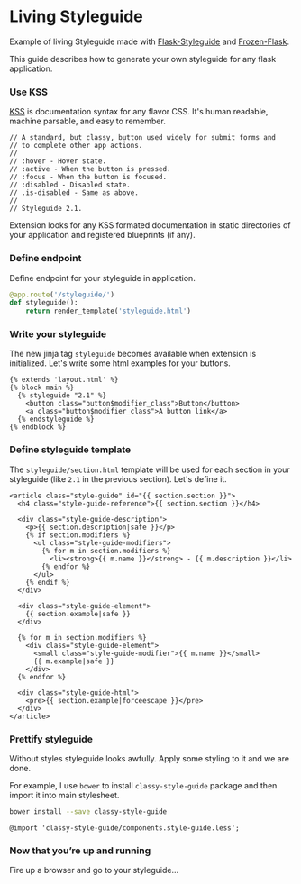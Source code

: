 # Living Styleguide

Example of living Styleguide made with [Flask-Styleguide](https://github.com/vitalk/flask-styleguide)
and [Frozen-Flask](https://github.com/SimonSapin/Frozen-Flask/).

This guide describes how to generate your own styleguide for any flask
application.

### Use KSS

[KSS](http://warpspire.com/kss/) is documentation syntax for any flavor CSS.
It's human readable, machine parsable, and easy to remember.

```less
// A standard, but classy, button used widely for submit forms and
// to complete other app actions.
//
// :hover - Hover state.
// :active - When the button is pressed.
// :focus - When the button is focused.
// :disabled - Disabled state.
// .is-disabled - Same as above.
//
// Styleguide 2.1.
```

Extension looks for any KSS formated documentation in static directories of
your application and registered blueprints (if any). 

### Define endpoint

Define endpoint for your styleguide in application.

```python
@app.route('/styleguide/')
def styleguide():
    return render_template('styleguide.html')
```

### Write your styleguide

The new jinja tag `styleguide` becomes available when extension is initialized.
Let's write some html examples for your buttons.

```jinja
{% extends 'layout.html' %}
{% block main %}
  {% styleguide "2.1" %}
    <button class="button$modifier_class">Button</button>
    <a class="button$modifier_class">A button link</a>
  {% endstyleguide %}
{% endblock %}
```

### Define styleguide template

The `styleguide/section.html` template will be used for each section in your
styleguide (like `2.1` in the previous section). Let's define it.

```jinja
<article class="style-guide" id="{{ section.section }}">
  <h4 class="style-guide-reference">{{ section.section }}</h4>

  <div class="style-guide-description">
    <p>{{ section.description|safe }}</p>
    {% if section.modifiers %}
      <ul class="style-guide-modifiers">
        {% for m in section.modifiers %}
          <li><strong>{{ m.name }}</strong> - {{ m.description }}</li>
        {% endfor %}
      </ul>
    {% endif %}
  </div>

  <div class="style-guide-element">
    {{ section.example|safe }}
  </div>

  {% for m in section.modifiers %}
    <div class="style-guide-element">
      <small class="style-guide-modifier">{{ m.name }}</small>
      {{ m.example|safe }}
    </div>
  {% endfor %}

  <div class="style-guide-html">
    <pre>{{ section.example|forceescape }}</pre>
  </div>
</article>
```

### Prettify styleguide

Without styles styleguide looks awfully. Apply some styling to it and we
are done.

For example, I use `bower` to install `classy-style-guide` package and then
import it into main stylesheet.

```bash
bower install --save classy-style-guide
```

```less
@import 'classy-style-guide/components.style-guide.less';
```

### Now that you’re up and running

Fire up a browser and go to your styleguide...
